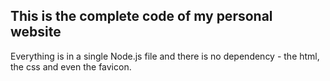 ## This is the complete code of my personal website 

Everything is in a single Node.js file and there is no dependency - the html, the css and even the favicon.
